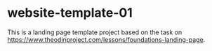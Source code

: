 # website-template-01

This is a landing page template project based on the task on https://www.theodinproject.com/lessons/foundations-landing-page.

